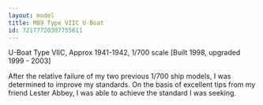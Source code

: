 ```yaml
---
layout: model
title: M89 Type VIIC U-Boat
id: 72177720307755611
---
```


U-Boat Type VIIC, Approx 1941-1942, 1/700 scale [Built 1998, upgraded 1999 - 2003]

After the relative failure of my two previous 1/700 ship models, I was determined to improve my standards. On the basis of excellent tips from my friend Lester Abbey, I was able to achieve the standard I was seeking.



